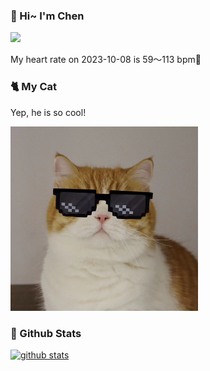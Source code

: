 ### 👋 Hi~ I'm Chen 

![](https://komarev.com/ghpvc/?username=z1cheng&style=flat)

My heart rate on 2023-10-08 is 59～113 bpm💖

### 🐈 My Cat
Yep, he is so cool!

<img src="/images/mycat.jpg" width="300px" />

### 🧐 Github Stats
[![github stats](https://github-readme-stats.vercel.app/api?username=z1cheng&show_icons=true&theme=default)](https://github.com/anuraghazra/github-readme-stats)

